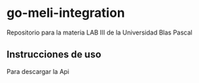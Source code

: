 # go-meli-integration
Repositorio para la materia LAB III de la Universidad Blas Pascal
## Instrucciones de uso
Para descargar la Api 
<!--stackedit_data:
eyJoaXN0b3J5IjpbLTI5MDExNzA0MywyNTk4NzUwMDddfQ==
-->